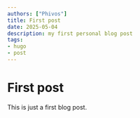 ```yaml
---
authors: ["Phivos"]
title: First post
date: 2025-05-04
description: my first personal blog post
tags:
- hugo
- post
---
```


# First post

This is just a first blog post.
